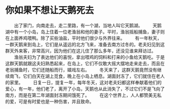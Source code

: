 # 你如果不想让天鹅死去
　　出了家门，向南走去，走二里路，有一个湖，当地人叫它天鹅湖。 
　　天鹅湖中有一个小岛，岛上住着一位老渔翁和他的妻子。平时，渔翁摇船捕鱼，妻子则在上面养鸡喂鸭。除了买些油盐，平时他们很少与外界往来。 
　　有一年秋天，一群天鹅来到岛上，它们是从遥远的北方飞来，准备去南方过冬的。老夫妇见到这群天外来客，非常高兴，因为他们在这儿住了那么多年，还没见谁来拜访过。 
　　渔翁夫妇为了表达他们的喜悦，拿出喂鸡的饲料和打来的小鱼给天鹅吃。于是这群天鹅就跟这夫妇熟悉起来，在岛上，它们不仅敢大摇大摆地走来走去，而且在老翁捕鱼时，它们还随船而行，嬉戏左右。 
　　冬天来了，这群天鹅竟然没有继续南飞，它们白天在湖上觅食，晚上在小岛上栖息。湖面封冻了，它们就住在老人的家里。 
　　日复一日，提复一年，每年冬天，这对老夫妇都这样奉献着他们的爱心，有一年，他们老了，离开了小岛，天鹅也从此消失了，不过它们不是飞向了南方，而是在第二年湖面封冻期间饿死了。 
　　在这个世界上，人人都赞美无私的爱，可是有时爱也是一种伤害，并且致命。
 